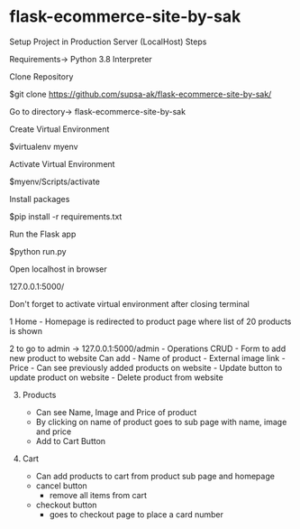 # flask-ecommerce-site-by-sak
Setup Project in Production Server (LocalHost) Steps

Requirements-> Python 3.8 Interpreter

Clone Repository 

$git clone https://github.com/supsa-ak/flask-ecommerce-site-by-sak/

Go to directory-> flask-ecommerce-site-by-sak

Create Virtual Environment

$virtualenv myenv

Activate Virtual Environment 

$myenv/Scripts/activate

Install packages 

$pip install -r requirements.txt

Run the Flask app 

$python run.py

Open localhost in browser 

127.0.0.1:5000/

Don't forget to activate virtual environment after closing terminal

1 Home 
    - Homepage is redirected to product page where list of 20 products is shown
    
2 to go to admin -> 127.0.0.1:5000/admin 
    - Operations CRUD
    - Form to add new product to website 
        Can add
        - Name of product
            - External image link
            - Price
    - Can see previously added products on website 
    - Update button to update product on website
    - Delete product from website

3. Products
    - Can see Name, Image and Price of product
    - By clicking on name of product goes to sub page with name, image and price
    - Add to Cart Button
   
4. Cart
    - Can add products to cart from product sub page and homepage
    -  cancel  button 
        - remove all items from cart
    - checkout button
        - goes to checkout page to place a card number
